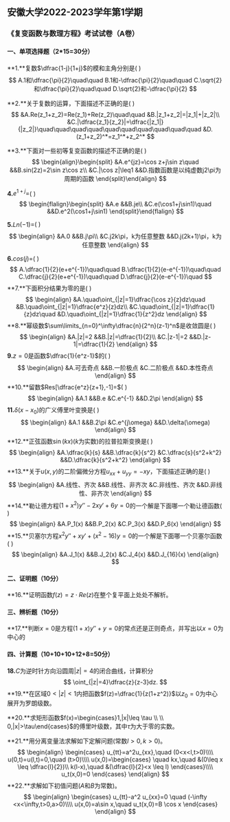 ## 安徽大学2022-2023学年第1学期

### 《复变函数与数理方程》考试试卷（A卷）

#### 一、单项选择题（2*15=30分）

**1.**复数$\dfrac{1-j}{1+j}$的模和主角分别是(    )
$$
A.1和\dfrac{\pi}{2}\quad\quad
B.1和-\dfrac{\pi}{2}\quad\quad
C.\sqrt{2}和\dfrac{\pi}{2}\quad\quad
D.\sqrt{2}和-\dfrac{\pi}{2}
$$


**2.**关于复数的运算，下面描述不正确的是(    )
$$
&A.Re(z_1+z_2)=Re(z_1)+Re(z_2)\quad\quad
&B.|z_1+z_2|=|z_1|+|z_2|\\
&C.|\dfrac{z_1}{z_2}|=\dfrac{|z_1|}{|z_2|}\quad\quad\quad\quad\quad\quad\quad\quad\quad\quad
&D.(z_1+z_2)^*=z_1^*+z_2^*
$$


**3.**下面对一些初等复变函数的描述不正确的是(    )
$$
\begin{align}\begin{split}
&A.e^{jz}=\cos z+j\sin z\quad
&&B.sin(2z)=2\sin z\cos z\\
&C.|\cos z|\leq1
&&D.指数函数是以纯虚数j2\pi为周期的函数
\end{split}\end{align}
$$


**4.**$e^{1+j}=$(    )
$$
\begin{flalign}\begin{split}
&A.e
&&B.je\\
&C.e(\cos1+j\sin1)\quad
&&D.e^2(\cos1+j\sin1)
\end{split}\end{flalign}
$$


**5.**$Ln(-1)=$(    )
$$
\begin{align}
&A.0
&&B.j\pi\\
&C.j2k\pi，k为任意整数
&&D.j(2k+1)\pi，k为任意整数
\end{align}
$$


**6.**$cos(j)=$​(    )
$$
A.\dfrac{1}{2}(e+e^{-1})\quad\quad
B.\dfrac{1}{2}(e-e^{-1})\quad\quad
C.\dfrac{j}{2}(e+e^{-1})\quad\quad
D.\dfrac{j}{2}(e-e^{-1})\quad
$$
**7.**下面积分结果为零的是(    )
$$
\begin{align}
&A.\quad\oint_{|z|=1}\dfrac{\cos z}{z}dz\quad
&B.\quad\oint_{|z|=1}\dfrac{e^z}{z}dz\\
&C.\quad\oint_{|z|=1}\dfrac{1}{z}dz\quad
&D.\quad\oint_{|z|=1}\dfrac{1}{z^2}dz
\end{align}
$$
**8.**幂级数$\sum\limits_{n=0}^\infty\dfrac{n}{2^n}(z-1)^n$是收敛圆是(    )
$$
\begin{align}
&A.|z|=2
&&B.|z|=\dfrac{1}{2}\\
&C.|z-1|=2
&&D.|z-1|=\dfrac{1}{2}
\end{align}
$$
**9.**$z=0$是函数$\dfrac{1}{e^z-1}$的(    )
$$
\begin{align}
&A.可去奇点
&&B.一阶极点
&C.二阶极点
&&D.本性奇点
\end{align}
$$
**10.**留数$Res[\dfrac{e^z}{z+1},-1]=$(    )
$$
\begin{align}
&A.1 &&B.e &C.e^{-1} &&D.2\pi
\end{align}
$$
**11.**$\delta(x-x_0)$的广义傅里叶变换是(    )
$$
\begin{align}
&A.1 &&B.2\pi &C.e^{j\omega} &&D.\delta(\omega)
\end{align}
$$
**12.**正弦函数$\sin(kx)$($k$为实数)的拉普拉斯变换是(    )
$$
\begin{align}
&A.\dfrac{k}{s}
&&B.\dfrac{k}{s^2}
&C.\dfrac{s}{s^2+k^2}
&&D.\dfrac{k}{s^2+k^2}
\end{align}
$$
**13.**关于$u(x,y)$的二阶偏微分方程$u_{xx}+u_{yy}=-xy$，下面描述正确的是(    )
$$
\begin{align}
&A.线性、齐次
&&B.线性、非齐次
&C.非线性、齐次
&&D.非线性、非齐次
\end{align}
$$
**14.**勒让德方程$(1+x^2)y''-2xy'+6y=0$的一个解是下面哪一个勒让德函数(    )
$$
\begin{align}
&A.P_1(x)
&&B.P_2(x)
&C.P_3(x)
&&D.P_6(x)
\end{align}
$$
**15.**贝塞尔方程$x^2y''+xy'+(x^2-16)y=0$的一个解是下面哪一个贝塞尔函数(    )
$$
\begin{align}
&A.J_1(x)
&&B.J_2(x)
&C.J_4(x)
&&D.J_{16}(x)
\end{align}
$$

#### 二、证明题（10分）

**16.**证明函数$f(z)=z\cdot Re(z)$在整个复平面上处处不解析。

#### 三、辨析题（10分）

**17.**判断$x=0$是方程$(1+x)y''+y=0$的常点还是正则奇点，并写出以$x=0$为中心的

#### 四、计算题（10+10+10+12+8=50分）

**18.**$C$为逆时针方向沿圆周$|z|=4$的闭合曲线，计算积分
$$
\oint_{|z|=4}\dfrac{z}{z-3}dz.
$$
**19.**在区域$0<|z|<1$内把函数$f(z)=\dfrac{1}{z(1+z^2)}$以$z_0=0$为中心展开为罗朗级数。

**20.**求矩形函数$f(x)=\begin{cases}1,|x|\leq \tau \\ \\ 0,|x|>\tau\end{cases}$的傅里叶级数，其中$\tau$为大于零的实数。

**21.**用分离变量法求解如下定解问题(常数$l>0,k>0$)。
$$
\begin{align}
\begin{cases}
u_{tt}=a^2u_{xx},\quad (0<x<l,t>0)\\\\
u(0,t)=u(l,t)=0,\quad (t>0)\\\\
u(x,0)=\begin{cases}
		\quad kx,\quad &(0\leq x \leq \dfrac{l}{2})\\
		k(l-x),\quad &(\dfrac{l}{2}<x \leq l)
		\end{cases}\\\\
u_t(x,0)=0
\end{cases}
\end{align}
$$
**22.**求解如下初值问题($A$和$B$为常数)。
$$
\begin{align}
\begin{cases}
u_{tt}-a^2 u_{xx}=0 \quad (-\infty <x<\infty,t>0,a>0)\\\\
u(x,0)=a\sin x,\quad u_t(x,0)=B \cos x
\end{cases}
\end{align}
$$
